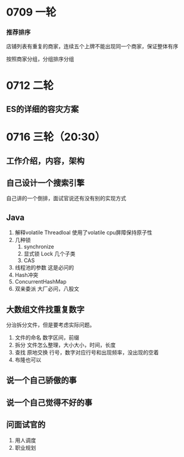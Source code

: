 # 0709 一轮
### 推荐排序
店铺列表有重复的商家，连续五个上牌不能出现同一个商家，保证整体有序

按照商家分组，分组排序分组

# 0712 二轮
## ES的详细的容灾方案

# 0716 三轮（20:30）
## 工作介绍，内容，架构
## 自己设计一个搜索引擎
自己讲的一个倒排，面试官说还有没有别的实现方式

## Java

1. 解释volatile 
    Threadloal 使用了volatile cpu屏障保持原子性
2. 几种锁
    1. synchronize
    2. 显式锁 Lock 几个子类
    3. CAS
3. 线程池的参数
    这是必问的
4. Hash冲突
5. ConcurrentHashMap
6. 双亲委派
    大厂必问，八股文

## 大数组文件找重复数字
分治拆分文件，但是要考虑实际问题。
1. 文件的命名
    数字区间，前缀
2. 拆分
    文件怎么整理，大小大小，时间，长度
3. 查找 原地交换
    行号，数字对应行号和出现频率，没出现的空着
4. 布隆也可以

## 说一个自己骄傲的事
## 说一个自己觉得不好的事

## 问面试官的
1. 用人调度
2. 职业规划